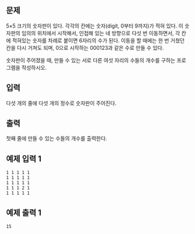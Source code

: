 ## 문제
5×5 크기의 숫자판이 있다. 각각의 칸에는 숫자(digit, 0부터 9까지)가 적혀 있다. 이 숫자판의 임의의 위치에서 시작해서, 인접해 있는 네 방향으로 다섯 번 이동하면서, 각 칸에 적혀있는 숫자를 차례로 붙이면 6자리의 수가 된다. 이동을 할 때에는 한 번 거쳤던 칸을 다시 거쳐도 되며, 0으로 시작하는 000123과 같은 수로 만들 수 있다.

숫자판이 주어졌을 때, 만들 수 있는 서로 다른 여섯 자리의 수들의 개수를 구하는 프로그램을 작성하시오.

## 입력
다섯 개의 줄에 다섯 개의 정수로 숫자판이 주어진다.

## 출력
첫째 줄에 만들 수 있는 수들의 개수를 출력한다.

## 예제 입력 1 
```
1 1 1 1 1
1 1 1 1 1
1 1 1 1 1
1 1 1 2 1
1 1 1 1 1
```
## 예제 출력 1 
```
15
```